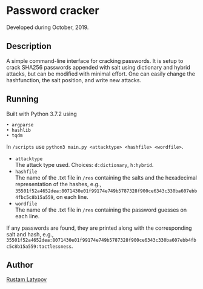 # Password cracker 

Developed during October, 2019.

## Description

A simple command-line interface for cracking passwords. It is setup to crack SHA256  passwords appended with salt using dictionary and hybrid attacks, but can be modified with minimal effort. One can easily change the hashfunction, the salt position, and write new attacks.

## Running

Built with Python 3.7.2 using

```
• argparse
• hashlib
• tqdm
```

In `/scripts` use `python3 main.py <attacktype> <hashfile> <wordfile>`. <br/>

- `attacktype` <br/>
The attack type used. Choices: `d:dictionary`, `h:hybrid`.
- `hashfile` <br/>
The name of the .txt file in `/res` containing the salts and the hexadecimal representation of the hashes, e.g.,  `35501f52a4652dea:8071430e01f99174e749b5787328f900ce6343c330ba607ebb4fbc5c8b15a559`, on each line.
- `wordfile` <br/>
The name of the .txt file in `/res` containing the password guesses on each line. 

If any passwords are found, they are printed along with the corresponding salt and hash, e.g., `35501f52a4652dea:8071430e01f99174e749b5787328f900ce6343c330ba607ebb4fbc5c8b15a559:tactlessness`.

## Author

[Rustam Latypov](mailto:rustam.latypov@aalto.fi)

